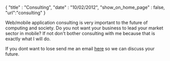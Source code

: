 {
	"title" : "Consulting",
	"date" : "10/02/2012",
  "show_on_home_page" : false,
  "url":"consulting"
}

Web/mobile application consulting is very important to the future of
computing and society. Do you not want your business to lead your
market sector in mobile? If not don't bother consulting with me
because that is exactly what I will do.

If you dont want to lose send me an email <a
href="mailto:w.laurance@gmail.com">here</a> so we can discuss your
future.
